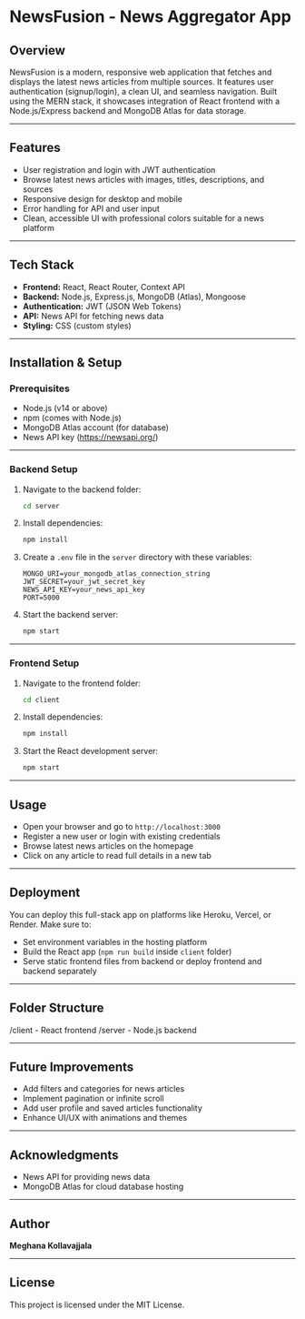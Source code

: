 # NewsFusion - News Aggregator App

## Overview

NewsFusion is a modern, responsive web application that fetches and displays the latest news articles from multiple sources. It features user authentication (signup/login), a clean UI, and seamless navigation. Built using the MERN stack, it showcases integration of React frontend with a Node.js/Express backend and MongoDB Atlas for data storage.

---

## Features

- User registration and login with JWT authentication
- Browse latest news articles with images, titles, descriptions, and sources
- Responsive design for desktop and mobile
- Error handling for API and user input
- Clean, accessible UI with professional colors suitable for a news platform

---

## Tech Stack

- **Frontend:** React, React Router, Context API  
- **Backend:** Node.js, Express.js, MongoDB (Atlas), Mongoose  
- **Authentication:** JWT (JSON Web Tokens)  
- **API:** News API for fetching news data  
- **Styling:** CSS (custom styles)  

---

## Installation & Setup

### Prerequisites

- Node.js (v14 or above)  
- npm (comes with Node.js)  
- MongoDB Atlas account (for database)  
- News API key (https://newsapi.org/)  

---

### Backend Setup

1. Navigate to the backend folder:

    ```bash
    cd server
    ```

2. Install dependencies:

    ```bash
    npm install
    ```

3. Create a `.env` file in the `server` directory with these variables:

    ```
    MONGO_URI=your_mongodb_atlas_connection_string
    JWT_SECRET=your_jwt_secret_key
    NEWS_API_KEY=your_news_api_key
    PORT=5000
    ```

4. Start the backend server:

    ```bash
    npm start
    ```

---

### Frontend Setup

1. Navigate to the frontend folder:

    ```bash
    cd client
    ```

2. Install dependencies:

    ```bash
    npm install
    ```

3. Start the React development server:

    ```bash
    npm start
    ```

---

## Usage

- Open your browser and go to `http://localhost:3000`  
- Register a new user or login with existing credentials  
- Browse latest news articles on the homepage  
- Click on any article to read full details in a new tab  

---

## Deployment

You can deploy this full-stack app on platforms like Heroku, Vercel, or Render. Make sure to:

- Set environment variables in the hosting platform  
- Build the React app (`npm run build` inside `client` folder)  
- Serve static frontend files from backend or deploy frontend and backend separately  

---

## Folder Structure

/client - React frontend
/server - Node.js backend


---

## Future Improvements

- Add filters and categories for news articles  
- Implement pagination or infinite scroll  
- Add user profile and saved articles functionality  
- Enhance UI/UX with animations and themes  

---

## Acknowledgments

- News API for providing news data  
- MongoDB Atlas for cloud database hosting  

---

## Author

**Meghana Kollavajjala**

---

## License

This project is licensed under the MIT License.
